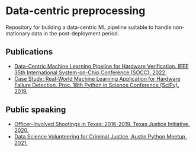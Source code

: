 # Data-centric preprocessing

Repository for building a data-centric ML pipeline suitable to handle non-stationary data in the post-deployment period.

## Publications
- [Data-Centric Machine Learning Pipeline for Hardware Verification. IEEE 35th International System-on-Chip Conference (SOCC). 2022.](https://ieeexplore.ieee.org/abstract/document/9908095/)
- [Case Study: Real-World Machine Learning Application for Hardware Failure Detection. Proc. 18th Python in Science Conference (SciPy). 2019.](https://conference.scipy.org/proceedings/scipy2019/Hongsup_Shin.html)

## Public speaking
- [Officer-Involved Shootings in Texas: 2016-2019. Texas Justice Initiative. 2020.](https://drive.google.com/file/d/1aXvxJ8E4pP9uE4WU0dW3A4ncglxvZhCH/view)
- [Data Science Volunteering for Criminal Justice, Austin Python Meetup. 2021.](https://www.youtube.com/watch?v=gfqKaplRTsk&ab_channel=AustinPythonMeetup)